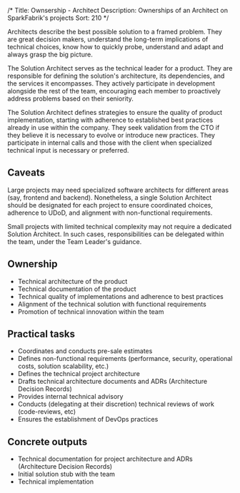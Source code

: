 /*
Title: Ownsership - Architect
Description: Ownerships of an Architect on SparkFabrik's projects
Sort: 210
*/

Architects describe the best possible solution to a framed problem. They are great decision makers, understand the long-term implications of technical choices, know how to quickly probe, understand and adapt and always grasp the big picture.

The Solution Architect serves as the technical leader for a product. They are responsible for defining the solution's architecture, its dependencies, and the services it encompasses. They actively participate in development alongside the rest of the team, encouraging each member to proactively address problems based on their seniority.

The Solution Architect defines strategies to ensure the quality of product implementation, starting with adherence to established best practices already in use within the company. They seek validation from the CTO if they believe it is necessary to evolve or introduce new practices. They participate in internal calls and those with the client when specialized technical input is necessary or preferred.

## Caveats

Large projects may need specialized software architects for different areas (say, frontend and backend). Nonetheless, a single Solution Architect should be designated for each project to ensure coordinated choices, adherence to UDoD, and alignment with non-functional requirements.

Small projects with limited technical complexity may not require a dedicated Solution Architect. In such cases, responsibilities can be delegated within the team, under the Team Leader's guidance.

## Ownership

* Technical architecture of the product
* Technical documentation of the product
* Technical quality of implementations and adherence to best practices
* Alignment of the technical solution with functional requirements
* Promotion of technical innovation within the team

## Practical tasks

* Coordinates and conducts pre-sale estimates
* Defines non-functional requirements (performance, security, operational costs, solution scalability, etc.)
* Defines the technical project architecture
* Drafts technical architecture documents and ADRs (Architecture Decision Records)
* Provides internal technical advisory
* Conducts (delegating at their discretion) technical reviews of work (code-reviews, etc)
* Ensures the establishment of DevOps practices

## Concrete outputs

* Technical documentation for project architecture and ADRs (Architecture Decision Records)
* Initial solution stub with the team
* Technical implementation

